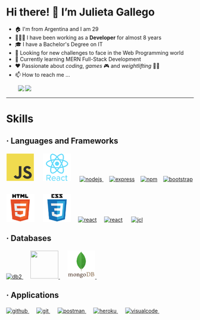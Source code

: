 # Hi there! 👋 I’m Julieta Gallego

- 🏠 I'm from Argentina and I am 29
- 👩🏻‍💻 I have been working as a **Developer** for almost 8 years
- 🎓 I have a Bachelor's Degree on IT
- 👀 Looking for new challenges to face in the Web Programming world
- 🌱 Currently learning MERN Full-Stack Development
- ♥️ Passionate about *coding*, *games* 🎮 and *weightlifting* 🏋️‍♂️
- 📫 How to reach me ...


<div align="rigth" dir="auto">&nbsp;&nbsp;&nbsp;&nbsp;&nbsp;&nbsp;&nbsp;
  <a href="mailto:julietagallego92@gmail.com"><img src="https://camo.githubusercontent.com/fb6d3697ea1b63b88f1a5c69c00d63da09b38c6247447b3ccaf7b8eedb407821/68747470733a2f2f696d672e736869656c64732e696f2f62616467652f65e280916d61696c2d4431343833362e7376673f7374796c653d666f722d7468652d6261646765266c6f676f3d474d61696c266c6f676f436f6c6f723d7768697465" data-canonical-src="https://img.shields.io/badge/e‑mail-D14836.svg?style=for-the-badge&amp;logo=GMail&amp;logoColor=white" style="max-width: 100%;"></a>
  <a href="https://www.linkedin.com/in/julieta-gallego/" rel="nofollow"><img src="https://camo.githubusercontent.com/bb14dfae5e125184ee97e55a8e8e227d72ac96bb53791a835ead9e0bfdf0b9df/68747470733a2f2f696d672e736869656c64732e696f2f62616467652f6c696e6b6564696e2d3030373742352e7376673f7374796c653d666f722d7468652d6261646765266c6f676f3d6c696e6b6564696e266c6f676f436f6c6f723d7768697465" data-canonical-src="https://img.shields.io/badge/linkedin-0077B5.svg?style=for-the-badge&amp;logo=linkedin&amp;logoColor=white" style="max-width: 100%;"></a><br/>
</div>

***

# Skills

 ##  <p>· Languages and Frameworks</p>

<p dir="auto">
  <a href="https://developer.mozilla.org/en-US/docs/Web/JavaScript" rel="nofollow"> <img src="https://raw.githubusercontent.com/devicons/devicon/master/icons/javascript/javascript-original.svg" alt="javascript" width="75" height="75" style="max-width: 100%;"></a> &nbsp;&nbsp;&nbsp;&nbsp;
<a href="https://reactjs.org/" rel="nofollow"> <img src="https://raw.githubusercontent.com/devicons/devicon/master/icons/react/react-original-wordmark.svg" alt="react" width="75" height="75" style="max-width: 100%;"></a> &nbsp;&nbsp;&nbsp;&nbsp;
<a href="https://nodejs.org" rel="nofollow"> <img src="https://nodejs.org/static/images/logos/nodejs-new-pantone-white.svg" alt="nodejs" width="75" height="75" style="max-width: 100%;"> </a> &nbsp;&nbsp;&nbsp;
    <a href="https://expressjs.com/" rel="nofollow"> <img src="https://assets.website-files.com/61ca3f775a79ec5f87fcf937/6202fcdee5ee8636a145a41b_1234.png" alt="express" width="75" height="75" style="max-width: 100%;"></a> &nbsp;&nbsp;</a>
  <a href="https://www.npmjs.com/" rel="nofollow"> <img src="https://cdn.freebiesupply.com/logos/thumbs/2x/npm-2-logo.png" alt="npm" width="95" height="75"style="max-width: 100%;"></a> &nbsp;&nbsp; 
   <a href="https://getbootstrap.com/" rel="nofollow"> <img src="https://upload.wikimedia.org/wikipedia/commons/thumb/b/b2/Bootstrap_logo.svg/1280px-Bootstrap_logo.svg.png" alt="bootstrap" width="85" height="75"style="max-width: 100%;"></a> &nbsp;&nbsp;&nbsp;&nbsp; 
  </a></p>


<p dir="auto"> 
<a href="https://www.w3.org/html/" rel="nofollow"> <img src="https://raw.githubusercontent.com/devicons/devicon/master/icons/html5/html5-original-wordmark.svg" alt="html5" width="75" height="75" style="max-width: 100%;"></a> &nbsp;&nbsp;&nbsp;&nbsp;
<a href="https://www.w3schools.com/css/" rel="nofollow"> <img src="https://raw.githubusercontent.com/devicons/devicon/master/icons/css3/css3-original-wordmark.svg" alt="css3" width="75" height="75" style="max-width: 100%;"></a>&nbsp;&nbsp;&nbsp;&nbsp;   
  <a href="https://www.ibm.com/topics/mainframe" rel="nofollow"> <img src="https://devinfo.in/wp-content/uploads/job-manager-uploads/company_logo/2021/08/IBM-logo.jpg" alt="react" width="75" height="75" style="max-width: 100%;"></a>&nbsp;&nbsp;&nbsp;&nbsp;
  <a href="https://www.ibm.com/docs/en/zos-basic-skills?topic=zos-cobol" rel="nofollow"> <img src="https://miro.medium.com/max/800/1*4KEYbVW7F7TuagCSmRXOtQ.jpeg" alt="react" width="75" height="75" style="max-width: 100%;"></a> &nbsp;&nbsp;&nbsp;&nbsp;
   <a href="https://www.ibm.com/docs/en/zos-basic-skills?topic=collection-basic-jcl-concepts" rel="nofollow"> <img src="https://1.bp.blogspot.com/-0vKxPNryEio/XUgOg_nGVgI/AAAAAAAAD2E/dNsZXA8EdVck0pF6tBTl_tB4noB7l_kagCPcBGAYYCw/s1600/JCL%2Blogo.png" alt="jcl" width="75" height="75" style="max-width: 100%;"></a>&nbsp;&nbsp;&nbsp;&nbsp;
</a></p> 


 ##  <p>· Databases</p> 
  
<p dir="auto"> 
  <a href="https://www.ibm.com/analytics/db2" rel="nofollow"> <img src="https://img.stackshare.io/service/1029/preview.jpeg" alt="db2" width="75" height="75" style="max-width: 100%;"> </a> &nbsp;&nbsp;&nbsp;&nbsp;
  <a href="https://www.microsoft.com/en-us/sql-server/" rel="nofollow"> <img src="https://thumbs.dreamstime.com/b/sql-database-icon-logo-design-ui-ux-app-gold-inscription-dark-black-background-96842123.jpg" width="75" height="75" style="max-width: 100%;"> </a> &nbsp;&nbsp;&nbsp;&nbsp;
  <a href="https://www.mongodb.com/" rel="nofollow"> <img src="https://raw.githubusercontent.com/devicons/devicon/master/icons/mongodb/mongodb-original-wordmark.svg" alt="db2" width="75" height="75" style="max-width: 100%;"> </a> &nbsp;&nbsp;&nbsp;&nbsp;
 </a></p> 
 
  ##  <p>· Applications</p>
 
<p dir="auto"> 
  <a href="https://github.com/" rel="nofollow"> <img src="https://www.tethysplatform.org/images/github-icon.png" alt="github" width="75" height="75" style="max-width: 100%;"> </a> &nbsp;&nbsp;&nbsp;&nbsp;
  <a href="https://git-scm.com/" rel="nofollow"> <img src="https://camo.githubusercontent.com/fbfcb9e3dc648adc93bef37c718db16c52f617ad055a26de6dc3c21865c3321d/68747470733a2f2f7777772e766563746f726c6f676f2e7a6f6e652f6c6f676f732f6769742d73636d2f6769742d73636d2d69636f6e2e737667" alt="git" width="75" height="75" data-canonical-src="https://www.vectorlogo.zone/logos/git-scm/git-scm-icon.svg" style="max-width: 100%;"> </a> &nbsp;&nbsp;&nbsp;&nbsp;
<a href="https://postman.com" rel="nofollow"> <img src="https://camo.githubusercontent.com/93b32389bf746009ca2370de7fe06c3b5146f4c99d99df65994f9ced0ba41685/68747470733a2f2f7777772e766563746f726c6f676f2e7a6f6e652f6c6f676f732f676574706f73746d616e2f676574706f73746d616e2d69636f6e2e737667" alt="postman" width="75" height="75" data-canonical-src="https://www.vectorlogo.zone/logos/getpostman/getpostman-icon.svg" style="max-width: 100%;"> </a> &nbsp;&nbsp;&nbsp;&nbsp;
  <a href="https://www.heroku.com/" rel="nofollow"> <img src="https://raw.githubusercontent.com/ivangabriele/vscode-heroku/master/res/icon.png" alt="heroku" width="75" height="75" style="max-width: 100%;"> </a>  &nbsp;&nbsp;&nbsp;&nbsp;
  <a href="https://code.visualstudio.com/" rel="nofollow"> <img src="https://res.cloudinary.com/hdsqazxtw/image/upload/f_auto,q_auto/w_88/v1604018282/1604018282189-71187801-14e60a80-2280-11ea-94c9-e56576f76baf_hxupe4.png" alt="visualcode" width="75" height="75" style="max-width: 100%;"> </a> &nbsp;&nbsp;&nbsp;&nbsp;
</a></p>


